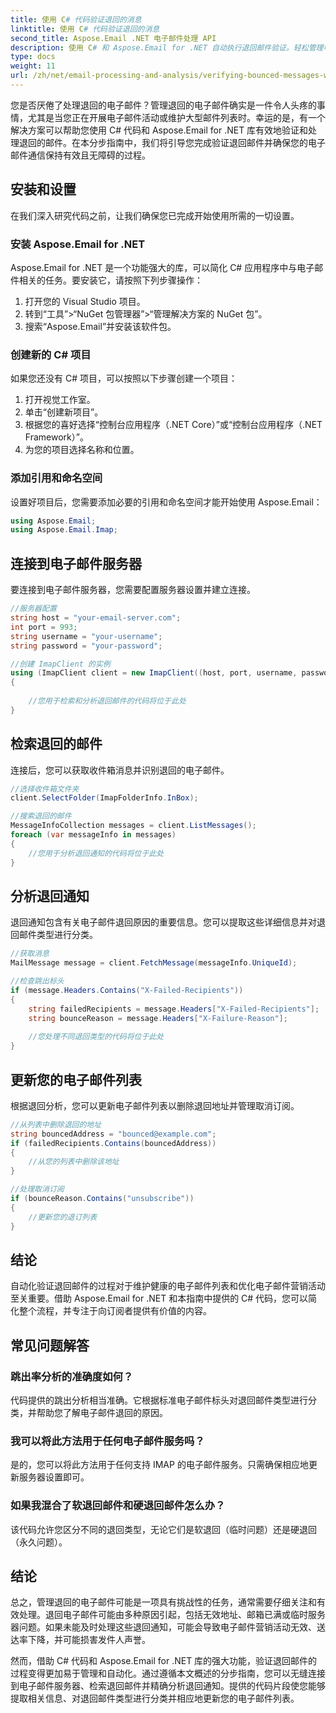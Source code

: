 ```yaml
---
title: 使用 C# 代码验证退回的消息
linktitle: 使用 C# 代码验证退回的消息
second_title: Aspose.Email .NET 电子邮件处理 API
description: 使用 C# 和 Aspose.Email for .NET 自动执行退回邮件验证。轻松管理电子邮件列表并提高营销活动的有效性。
type: docs
weight: 11
url: /zh/net/email-processing-and-analysis/verifying-bounced-messages-with-csharp-code/
---
```


您是否厌倦了处理退回的电子邮件？管理退回的电子邮件确实是一件令人头疼的事情，尤其是当您正在开展电子邮件活动或维护大型邮件列表时。幸运的是，有一个解决方案可以帮助您使用 C# 代码和 Aspose.Email for .NET 库有效地验证和处理退回的邮件。在本分步指南中，我们将引导您完成验证退回邮件并确保您的电子邮件通信保持有效且无障碍的过程。

## 安装和设置

在我们深入研究代码之前，让我们确保您已完成开始使用所需的一切设置。

### 安装 Aspose.Email for .NET

Aspose.Email for .NET 是一个功能强大的库，可以简化 C# 应用程序中与电子邮件相关的任务。要安装它，请按照下列步骤操作：

1. 打开您的 Visual Studio 项目。
2. 转到“工具”>“NuGet 包管理器”>“管理解决方案的 NuGet 包”。
3. 搜索“Aspose.Email”并安装该软件包。

### 创建新的 C# 项目

如果您还没有 C# 项目，可以按照以下步骤创建一个项目：

1. 打开视觉工作室。
2. 单击“创建新项目”。
3. 根据您的喜好选择“控制台应用程序（.NET Core）”或“控制台应用程序（.NET Framework）”。
4. 为您的项目选择名称和位置。

### 添加引用和命名空间

设置好项目后，您需要添加必要的引用和命名空间才能开始使用 Aspose.Email：

```csharp
using Aspose.Email;
using Aspose.Email.Imap;

```

## 连接到电子邮件服务器

要连接到电子邮件服务器，您需要配置服务器设置并建立连接。

```csharp
//服务器配置
string host = "your-email-server.com";
int port = 993;
string username = "your-username";
string password = "your-password";

//创建 ImapClient 的实例
using (ImapClient client = new ImapClient((host, port, username, password))
{
   
    //您用于检索和分析退回邮件的代码将位于此处
}
```

## 检索退回的邮件

连接后，您可以获取收件箱消息并识别退回的电子邮件。

```csharp
//选择收件箱文件夹
client.SelectFolder(ImapFolderInfo.InBox);

//搜索退回的邮件
MessageInfoCollection messages = client.ListMessages();
foreach (var messageInfo in messages)
{
    //您用于分析退回通知的代码将位于此处
}
```

## 分析退回通知

退回通知包含有关电子邮件退回原因的重要信息。您可以提取这些详细信息并对退回邮件类型进行分类。

```csharp
//获取消息
MailMessage message = client.FetchMessage(messageInfo.UniqueId);

//检查跳出标头
if (message.Headers.Contains("X-Failed-Recipients"))
{
    string failedRecipients = message.Headers["X-Failed-Recipients"];
    string bounceReason = message.Headers["X-Failure-Reason"];
    
    //您处理不同退回类型的代码将位于此处
}
```

## 更新您的电子邮件列表

根据退回分析，您可以更新电子邮件列表以删除退回地址并管理取消订阅。

```csharp
//从列表中删除退回的地址
string bouncedAddress = "bounced@example.com";
if (failedRecipients.Contains(bouncedAddress))
{
    //从您的列表中删除该地址
}

//处理取消订阅
if (bounceReason.Contains("unsubscribe"))
{
    //更新您的退订列表
}
```

## 结论

自动化验证退回邮件的过程对于维护健康的电子邮件列表和优化电子邮件营销活动至关重要。借助 Aspose.Email for .NET 和本指南中提供的 C# 代码，您可以简化整个流程，并专注于向订阅者提供有价值的内容。

## 常见问题解答

### 跳出率分析的准确度如何？

代码提供的跳出分析相当准确。它根据标准电子邮件标头对退回邮件类型进行分类，并帮助您了解电子邮件退回的原因。

### 我可以将此方法用于任何电子邮件服务吗？

是的，您可以将此方法用于任何支持 IMAP 的电子邮件服务。只需确保相应地更新服务器设置即可。

### 如果我混合了软退回邮件和硬退回邮件怎么办？

该代码允许您区分不同的退回类型，无论它们是软退回（临时问题）还是硬退回（永久问题）。

## 结论

总之，管理退回的电子邮件可能是一项具有挑战性的任务，通常需要仔细关注和有效处理。退回电子邮件可能由多种原因引起，包括无效地址、邮箱已满或临时服务器问题。如果未能及时处理这些退回通知，可能会导致电子邮件营销活动无效、送达率下降，并可能损害发件人声誉。

然而，借助 C# 代码和 Aspose.Email for .NET 库的强大功能，验证退回邮件的过程变得更加易于管理和自动化。通过遵循本文概述的分步指南，您可以无缝连接到电子邮件服务器、检索退回邮件并精确分析退回通知。提供的代码片段使您能够提取相关信息、对退回邮件类型进行分类并相应地更新您的电子邮件列表。